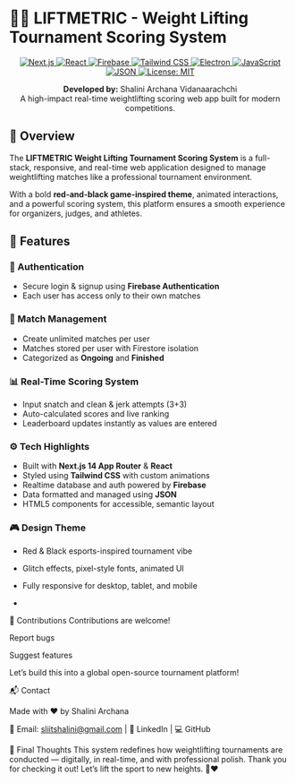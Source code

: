 # 🏋️‍♂️ LIFTMETRIC - Weight Lifting Tournament Scoring System

<p align="center">
  <a href="https://nextjs.org/">
    <img alt="Next.js" src="https://img.shields.io/badge/Next.js-000000?style=for-the-badge&logo=next.js&logoColor=white" />
  </a>
  <a href="https://reactjs.org/">
    <img alt="React" src="https://img.shields.io/badge/React-20232A?style=for-the-badge&logo=react&logoColor=61DAFB" />
  </a>
  <a href="https://firebase.google.com/">
    <img alt="Firebase" src="https://img.shields.io/badge/Firebase-FFCA28?style=for-the-badge&logo=firebase&logoColor=black" />
  </a>
  <a href="https://tailwindcss.com/">
    <img alt="Tailwind CSS" src="https://img.shields.io/badge/TailwindCSS-0EA5E9?style=for-the-badge&logo=tailwindcss&logoColor=white" />
  </a>
  <a href="https://www.electronjs.org/">
    <img alt="Electron" src="https://img.shields.io/badge/Electron-2C2E3B?style=for-the-badge&logo=electron&logoColor=9FEAF9" />
  </a>
  <a href="https://developer.mozilla.org/en-US/docs/Web/JavaScript">
    <img alt="JavaScript" src="https://img.shields.io/badge/JavaScript-F7DF1E?style=for-the-badge&logo=javascript&logoColor=black" />
  </a>
  <a href="https://www.json.org/json-en.html">
    <img alt="JSON" src="https://img.shields.io/badge/JSON-5E5C5C?style=for-the-badge&logo=json&logoColor=white" />
  </a>
  <a href="https://opensource.org/licenses/MIT">
    <img alt="License: MIT" src="https://img.shields.io/badge/License-MIT-yellow.svg?style=for-the-badge" />
  </a>
</p>

<p align="center">
  <strong>Developed by:</strong> Shalini Archana Vidanaarachchi  
  <br />
  A high-impact real-time weightlifting scoring web app built for modern competitions.
</p>



## 🎯 Overview

The **LIFTMETRIC Weight Lifting Tournament Scoring System** is a full-stack, responsive, and real-time web application designed to manage weightlifting matches like a professional tournament environment.

With a bold **red-and-black game-inspired theme**, animated interactions, and a powerful scoring system, this platform ensures a smooth experience for organizers, judges, and athletes.



## 🌟 Features

### 🔐 Authentication
- Secure login & signup using **Firebase Authentication**  
- Each user has access only to their own matches

### 🧠 Match Management
- Create unlimited matches per user  
- Matches stored per user with Firestore isolation  
- Categorized as **Ongoing** and **Finished**

### 📊 Real-Time Scoring System
- Input snatch and clean & jerk attempts (3+3)  
- Auto-calculated scores and live ranking  
- Leaderboard updates instantly as values are entered

### ⚙️ Tech Highlights
- Built with **Next.js 14 App Router** & **React**  
- Styled using **Tailwind CSS** with custom animations  
- Realtime database and auth powered by **Firebase**  
- Data formatted and managed using **JSON**  
- HTML5 components for accessible, semantic layout

### 🎮 Design Theme
- Red & Black esports-inspired tournament vibe  
- Glitch effects, pixel-style fonts, animated UI  
- Fully responsive for desktop, tablet, and mobile

- 

🤝 Contributions
Contributions are welcome!

Report bugs

Suggest features

Let’s build this into a global open-source tournament platform!

📬 Contact

Made with ❤️ by Shalini Archana

📧 Email: sliitshalini@gmail.com | 🔗 LinkedIn | 💻 GitHub


🏁 Final Thoughts
This system redefines how weightlifting tournaments are conducted — digitally, in real-time, and with professional polish.
Thank you for checking it out! Let’s lift the sport to new heights. 💪❤️






















